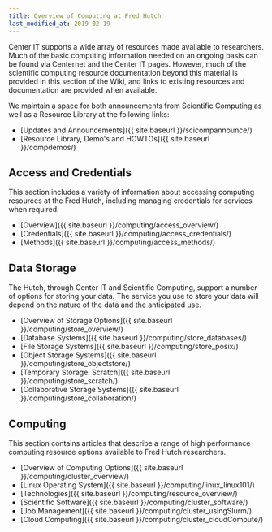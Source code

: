 ```yaml
---
title: Overview of Computing at Fred Hutch
last_modified_at: 2019-02-19
---
```

Center IT supports a wide array of resources made available to researchers.  Much of the basic computing information needed on an ongoing basis can be found via Centernet and the Center IT pages.  However, much of the scientific computing resource documentation beyond this material is provided in this section of the Wiki, and links to existing resources and documentation are provided when available.

We maintain a space for both announcements from Scientific Computing as well as a Resource Library at the following links:

- [Updates and Announcements]({{ site.baseurl }}/scicompannounce/)
- [Resource Library, Demo's and HOWTOs]({{ site.baseurl }}/compdemos/)

## Access and Credentials

This section includes a variety of information about accessing computing resources at the Fred Hutch, including managing credentials for services when required.  
- [Overview]({{ site.baseurl }}/computing/access_overview/)
- [Credentials]({{ site.baseurl }}/computing/access_credentials/)
- [Methods]({{ site.baseurl }}/computing/access_methods/)


## Data Storage

The Hutch, through Center IT and Scientific Computing, support a number of options for storing your data. The service you use to store your data will depend on the nature of the data and the anticipated use.

- [Overview of Storage Options]({{ site.baseurl }}/computing/store_overview/)
- [Database Systems]({{ site.baseurl }}/computing/store_databases/)
- [File Storage Systems]({{ site.baseurl }}/computing/store_posix/)
- [Object Storage Systems]({{ site.baseurl }}/computing/store_objectstore/)
- [Temporary Storage: Scratch]({{ site.baseurl }}/computing/store_scratch/)
- [Collaborative Storage Systems]({{ site.baseurl }}/computing/store_collaboration/)


## Computing

This section contains articles that describe a range of high performance computing resource options available to Fred Hutch researchers.

- [Overview of Computing Options]({{ site.baseurl }}/computing/cluster_overview/)
- [Linux Operating System]({{ site.baseurl }}/computing/linux_linux101/)
- [Technologies]({{ site.baseurl }}/computing/resource_overview/)
- [Scientific Software]({{ site.baseurl }}/computing/cluster_software/)
- [Job Management]({{ site.baseurl }}/computing/cluster_usingSlurm/)
- [Cloud Computing]({{ site.baseurl }}/computing/cluster_cloudCompute/)


